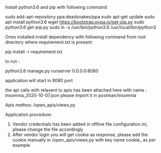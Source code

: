 
Install python3.6 and pip with following command


sudo add-apt-repository ppa:deadsnakes/ppa
sudo apt-get update
sudo apt install python3.6
wget https://bootstrap.pypa.io/get-pip.py
sudo python3.6 get-pip.py
sudo ln -s /usr/bin/python3.6 /usr/local/bin/python3


Ones installed install dependency with following command from root directory where requirement.txt is present:

pip install -r requirement.txt


to run :


python3.6 manage.py runserver  0.0.0.0:8080


application will start in 8080 port


the api calls with relavent to apis has been attached here with name : Insomnia_2020-10-07.json please import it in postman/insomnia



Apis methos:
/open_apis/views.py


Application procedure:


1. Vendor credentials has been added in offline file configuration.ini, please change the file accordingly
2. After vendor login you will get cookie as response, please add the cookie manually in /open_apis/views.py with key name cookie_ as per example


